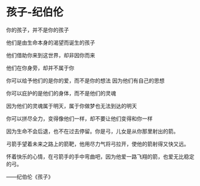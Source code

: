 # 孩子-纪伯伦

你的孩子，并不是你的孩子

他们是由生命本身的渴望而诞生的孩子

他们借助你来到这世界，却非因你而来

他们在你身旁，却并不属于你

你可以给予他们的是你的爱，而不是你的想法 因为他们有自己的思想

你可以庇护的是他们的身体，而不是他们的灵魂

因为他们的灵魂属于明天，属于你做梦也无法到达的明天

你可以拼尽全力，变得像他们一样，却不要让他们变得和你一样

因为生命不会后退，也不在过去停留。你是弓，儿女是从你那里射出的箭。

弓箭手望着未来之路上的箭靶，他用尽力气将弓拉开，使他的箭射得又快又远。

怀着快乐的心情，在弓箭手的手中弯曲吧，因为他爱一路飞翔的箭，也爱无比稳定的弓。

——纪伯伦《孩子》
